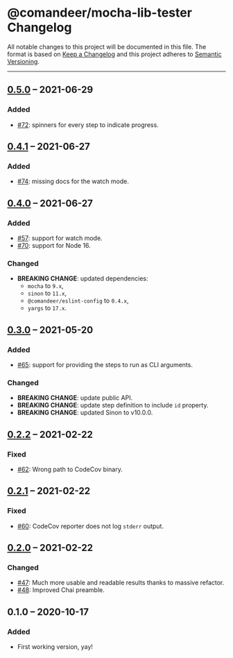 # @comandeer/mocha-lib-tester Changelog

All notable changes to this project will be documented in this file.
The format is based on [Keep a Changelog](http://keepachangelog.com/)
and this project adheres to [Semantic Versioning](http://semver.org/).

---

## [0.5.0] – 2021-06-29
### Added
* [#72]: spinners for every step to indicate progress.

## [0.4.1] – 2021-06-27
### Added
* [#74]: missing docs for the watch mode.

## [0.4.0] – 2021-06-27
### Added
* [#57]: support for watch mode.
* [#70]: support for Node 16.

### Changed
* **BREAKING CHANGE**: updated dependencies:
	* `mocha` to `9.x`,
	* `sinon` to `11.x`,
	* `@comandeer/eslint-config` to `0.4.x`,
	* `yargs` to `17.x`.

## [0.3.0] – 2021-05-20
### Added
* [#65]: support for providing the steps to run as CLI arguments.

### Changed
* **BREAKING CHANGE**: update public API.
* **BREAKING CHANGE**: update step definition to include `id` property.
* **BREAKING CHANGE**: updated Sinon to v10.0.0.

## [0.2.2] – 2021-02-22
### Fixed
* [#62]: Wrong path to CodeCov binary.

## [0.2.1] – 2021-02-22
### Fixed
* [#60]: CodeCov reporter does not log `stderr` output.

## [0.2.0] – 2021-02-22
### Changed
* [#47]: Much more usable and readable results thanks to massive refactor.
* [#48]: Improved Chai preamble.

## 0.1.0 – 2020-10-17
### Added
* First working version, yay!

[#47]: https://github.com/Comandeer/mocha-lib-tester/issues/47
[#48]: https://github.com/Comandeer/mocha-lib-tester/issues/48
[#57]: https://github.com/Comandeer/mocha-lib-tester/issues/57
[#60]: https://github.com/Comandeer/mocha-lib-tester/issues/60
[#62]: https://github.com/Comandeer/mocha-lib-tester/issues/62
[#65]: https://github.com/Comandeer/mocha-lib-tester/issues/65
[#70]: https://github.com/Comandeer/mocha-lib-tester/issues/70
[#72]: https://github.com/Comandeer/mocha-lib-tester/issues/72
[#74]: https://github.com/Comandeer/mocha-lib-tester/issues/74

[0.5.0]: https://github.com/Comandeer/mocha-lib-tester/compare/v0.4.1...v0.5.0
[0.4.1]: https://github.com/Comandeer/mocha-lib-tester/compare/v0.4.0...v0.4.1
[0.4.0]: https://github.com/Comandeer/mocha-lib-tester/compare/v0.3.0...v0.4.0
[0.3.0]: https://github.com/Comandeer/mocha-lib-tester/compare/v0.2.2...v0.3.0
[0.2.2]: https://github.com/Comandeer/mocha-lib-tester/compare/v0.2.1...v0.2.2
[0.2.1]: https://github.com/Comandeer/mocha-lib-tester/compare/v0.2.0...v0.2.1
[0.2.0]: https://github.com/Comandeer/mocha-lib-tester/compare/v0.1.0...v0.2.0
